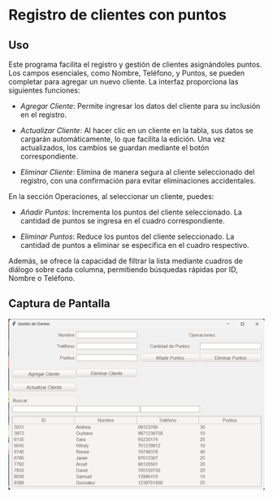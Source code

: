 # Registro de clientes con puntos

## Uso
Este programa facilita el registro y gestión de clientes asignándoles puntos. Los campos esenciales, como Nombre, Teléfono, y Puntos, se pueden completar para agregar un nuevo cliente. La interfaz proporciona las siguientes funciones:

- *Agregar Cliente*: Permite ingresar los datos del cliente para su inclusión en el registro.

- *Actualizar Cliente*: Al hacer clic en un cliente en la tabla, sus datos se cargarán automáticamente, lo que facilita la edición. Una vez actualizados, los cambios se guardan mediante el botón correspondiente.

- *Eliminar Cliente*: Elimina de manera segura al cliente seleccionado del registro, con una confirmación para evitar eliminaciones accidentales.

En la sección Operaciones, al seleccionar un cliente, puedes:

- *Añadir Puntos*: Incrementa los puntos del cliente seleccionado. La cantidad de puntos se ingresa en el cuadro correspondiente.

- *Eliminar Puntos*: Reduce los puntos del cliente seleccionado. La cantidad de puntos a eliminar se especifica en el cuadro respectivo.

Además, se ofrece la capacidad de filtrar la lista mediante cuadros de diálogo sobre cada columna, permitiendo búsquedas rápidas por ID, Nombre o Teléfono.

## Captura de Pantalla

![Imagen](Captura_Tarjeta_lealtad-1.png)